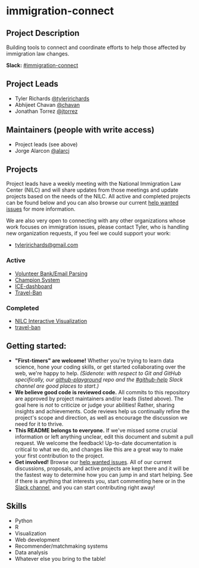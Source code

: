 # immigration-connect

## Project Description

Building tools to connect and coordinate efforts to help those affected by immigration law changes.

**Slack:** [#immigration-connect](https://datafordemocracy.slack.com/messages/immigration-connect/)

## Project Leads

* Tyler Richards [@tylerjrichards](https://datafordemocracy.slack.com/messages/@tylerjrichards/)
* Abhijeet Chavan [@chavan](https://datafordemocracy.slack.com/messages/@chavan/)
* Jonathan Torrez [@jtorrez](https://datafordemocracy.slack.com/messages/@jtorrez/)

## Maintainers (people with write access)

* Project leads (see above)
* Jorge Alarcon [@alarcj](https://datafordemocracy.slack.com/messages/@alarcj/)


## Projects

Project leads have a weekly meeting with the National Immigration Law Center (NILC) and will share updates from those meetings and update projects based on the needs of the NILC. All active and completed projects can be found below and you can also browse our current [help wanted issues](https://github.com/Data4Democracy/immigration-connect/issues) for more information.

We are also very open to connecting with any other organizations whose work focuses on immigration issues, please contact Tyler, who is handling new organization requests, if you feel we could support your work:

* tylerjrichards@gmail.com

### Active

* [Volunteer Bank/Email Parsing](https://github.com/Data4Democracy/immigration-connect/tree/master/volunteer-bank)
* [Champion System](https://github.com/Data4Democracy/immigration-connect/tree/master/champion-system)
* [ICE-dashboard](https://github.com/Data4Democracy/immigration-connect/tree/master/ICE-dashboard)
* [Travel-Ban](https://github.com/Data4Democracy/immigration-connect/tree/master/travel-ban)

### Completed

* [NILC Interactive Visualization](https://github.com/Data4Democracy/immigration-connect/tree/master/nilc-visualization-project)
* [travel-ban](https://github.com/Data4Democracy/immigration-connect/tree/master/travel-ban)

## Getting started:
* **"First-timers" are welcome!** Whether you're trying to learn data science, hone your coding skills, or get started collaborating over the web, we're happy to help. *(Sidenote: with respect to Git and GitHub specifically, our [github-playground](https://github.com/Data4Democracy/github-playground) repo and the [#github-help](https://datafordemocracy.slack.com/messages/github-help/) Slack channel are good places to start.)*
* **We believe good code is reviewed code.** All commits to this repository are approved by project maintainers and/or leads (listed above). The goal here is *not* to criticize or judge your abilities! Rather, sharing insights and achievements. Code reviews help us continually refine the project's scope and direction, as well as encourage the discussion we need for it to thrive.
* **This README belongs to everyone.** If we've missed some crucial information or left anything unclear, edit this document and submit a pull request. We welcome the feedback! Up-to-date documentation is critical to what we do, and changes like this are a great way to make your first contribution to the project.
* **Get involved!** Browse our [help wanted issues](https://github.com/Data4Democracy/immigration-connect/issues). All of our current discussions, proposals, and active projects are kept there and it will be the fastest way to determine how you can jump in and start helping. See if there is anything that interests you, start commenting here or in the [Slack channel](https://datafordemocracy.slack.com/messages/immigration-connect/), and you can start contributing right away!

## Skills

* Python
* R
* Visualization
* Web development
* Recommender/matchmaking systems
* Data analysis
* Whatever else you bring to the table!
